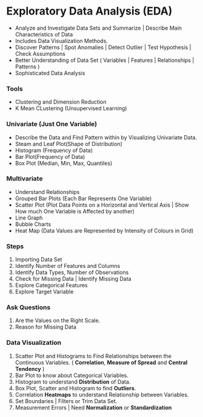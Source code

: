 # Exploratory Data Analysis (EDA)

- Analyze and Investigate Data Sets and Summarize | Describe Main Characteristics of Data 
- Includes Data Visualization Methods.
- Discover Patterns | Spot Anomalies | Detect Outlier | Test Hypothesis | Check Assumptions
- Better Understanding of Data Set ( Variables | Features | Relationships | Patterns )
- Sophisticated Data Analysis 

### Tools
- Clustering and Dimension Reduction 
- K Mean CLustering (Unsupervised Learning)

### Univariate (Just One Variable) 
- Describe the Data and Find Pattern within by Visualizing Univariate Data.
- Steam and Leaf Plot(Shape of Distribution)  
- Histogram (Frequency of Data) 
- Bar Plot(Frequency of Data)  
- Box Plot (Median, Min, Max, Quantiles) 

### Multivariate  
- Understand Relationships
- Grouped Bar Plots (Each Bar Represents One Variable)
- Scatter Plot (Plot Data Points on a Horizontal and Vertical Axis | Show How much One Variable is Affected by another)
- Line Graph
- Bubble Charts 
- Heat Map (Data Values are Represented by Intensity of Colours in Grid)


### Steps
1. Importing Data Set
2. Identify Number of Features and Columns 
3. Identify Data Types, Number of Observations
4. Check for Missing Data | Identify Missing Data 
5. Explore Categorical Features 
6. Explore Target Variable

### Ask Questions
1. Are the Values on the Right Scale.
2. Reason for Missing Data

### Data Visualization
1. Scatter Plot and Histograms to Find Relationships between the Continuous Variables. ( **Correlation**, **Measure of Spread** and **Central Tendency** )
2. Bar Plot to know about Categorical Variables.
3. Histogram to understand **Distribution** of Data.
4. Box Plot, Scatter and Histogram to find **Outliers**.
6. Correlation **Heatmaps** to understand Relationship between Variables.
7. Set Boundaries | Filters or Trim Data Set.
8. Measurement Errors | Need **Normalization** or **Standardization**
